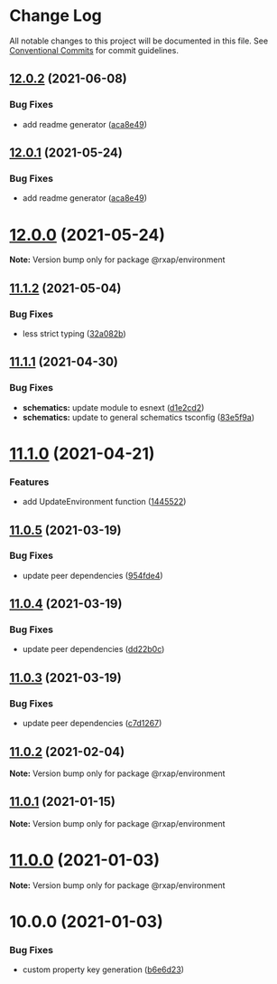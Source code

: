 # Change Log

All notable changes to this project will be documented in this file.
See [Conventional Commits](https://conventionalcommits.org) for commit guidelines.

## [12.0.2](https://gitlab.com/rxap/packages/compare/@rxap/environment@11.2.2...@rxap/environment@12.0.2) (2021-06-08)


### Bug Fixes

* add readme generator ([aca8e49](https://gitlab.com/rxap/packages/commit/aca8e495f06d81edf14e56fdd1e6a3c2d7de4c50))





## [12.0.1](https://gitlab.com/rxap/packages/compare/@rxap/environment@12.0.0...@rxap/environment@12.0.1) (2021-05-24)


### Bug Fixes

* add readme generator ([aca8e49](https://gitlab.com/rxap/packages/commit/aca8e495f06d81edf14e56fdd1e6a3c2d7de4c50))





# [12.0.0](https://gitlab.com/rxap/packages/compare/@rxap/environment@11.1.2...@rxap/environment@12.0.0) (2021-05-24)

**Note:** Version bump only for package @rxap/environment





## [11.1.2](https://gitlab.com/rxap/packages/compare/@rxap/environment@11.1.1...@rxap/environment@11.1.2) (2021-05-04)


### Bug Fixes

* less strict typing ([32a082b](https://gitlab.com/rxap/packages/commit/32a082b5578da8acc668ac43c0c81e52b2a85df5))





## [11.1.1](https://gitlab.com/rxap/packages/compare/@rxap/environment@11.1.0...@rxap/environment@11.1.1) (2021-04-30)


### Bug Fixes

* **schematics:** update module to esnext ([d1e2cd2](https://gitlab.com/rxap/packages/commit/d1e2cd252f3866471935131187b3acaefe2cca82))
* **schematics:** update to general schematics tsconfig ([83e5f9a](https://gitlab.com/rxap/packages/commit/83e5f9a0cf1810686a503425d87a5e4ae30b8c84))





# [11.1.0](https://gitlab.com/rxap/packages/compare/@rxap/environment@11.0.5...@rxap/environment@11.1.0) (2021-04-21)


### Features

* add UpdateEnvironment function ([1445522](https://gitlab.com/rxap/packages/commit/1445522176b1d9bb69c1c91f0a2e735749e84273))





## [11.0.5](https://gitlab.com/rxap/packages/compare/@rxap/environment@11.0.4...@rxap/environment@11.0.5) (2021-03-19)


### Bug Fixes

* update peer dependencies ([954fde4](https://gitlab.com/rxap/packages/commit/954fde47836ff0c1f25a77c33ff871ddc7685b6c))





## [11.0.4](https://gitlab.com/rxap/packages/compare/@rxap/environment@11.0.3...@rxap/environment@11.0.4) (2021-03-19)


### Bug Fixes

* update peer dependencies ([dd22b0c](https://gitlab.com/rxap/packages/commit/dd22b0ce053bc266c7aea659a2faf3be39f424e7))





## [11.0.3](https://gitlab.com/rxap/packages/compare/@rxap/environment@11.0.2...@rxap/environment@11.0.3) (2021-03-19)


### Bug Fixes

* update peer dependencies ([c7d1267](https://gitlab.com/rxap/packages/commit/c7d12671f3efc198985cddee92caa2558e74b023))





## [11.0.2](https://gitlab.com/rxap/packages/compare/@rxap/environment@11.0.1...@rxap/environment@11.0.2) (2021-02-04)

**Note:** Version bump only for package @rxap/environment





## [11.0.1](https://gitlab.com/rxap/packages/compare/@rxap/environment@11.0.0...@rxap/environment@11.0.1) (2021-01-15)

**Note:** Version bump only for package @rxap/environment





# [11.0.0](https://gitlab.com/rxap/packages/compare/@rxap/environment@10.0.0...@rxap/environment@11.0.0) (2021-01-03)

**Note:** Version bump only for package @rxap/environment





# 10.0.0 (2021-01-03)


### Bug Fixes

* custom property key generation ([b6e6d23](https://gitlab.com/rxap/packages/commit/b6e6d23215f0b35e0de2d35003b186a3d435b8e4))
